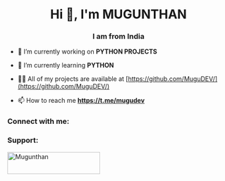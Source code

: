 <h1 align="center">Hi 👋, I'm MUGUNTHAN</h1>
<h3 align="center">I am from India</h3>

- 🔭 I’m currently working on **PYTHON PROJECTS**

- 🌱 I’m currently learning **PYTHON**

- 👨‍💻 All of my projects are available at [https://github.com/MuguDEV/](https://github.com/MuguDEV/)

- 📫 How to reach me **https://t.me/mugudev**

<h3 align="left">Connect with me:</h3>
<p align="left">
</p>




<h3 align="left">Support:</h3>
<p><a href="https://www.buymeacoffee.com/Mugunthan"> <img align="left" src="https://cdn.buymeacoffee.com/buttons/v2/default-yellow.png" height="50" width="210" alt="Mugunthan" /></a></p><br><br>
